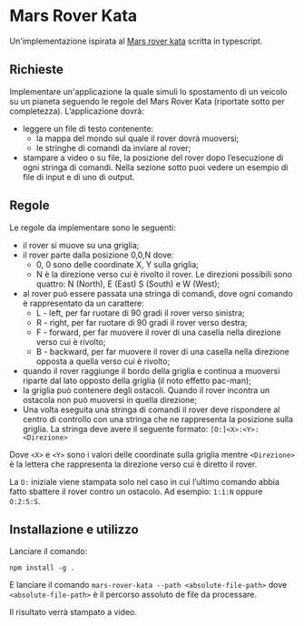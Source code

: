 # Mars Rover Kata

Un'implementazione ispirata al [Mars rover kata](https://kata-log.rocks/mars-rover-kata) scritta in typescript.

## Richieste

Implementare un'applicazione la quale simuli lo spostamento di un veicolo su un pianeta seguendo le regole del Mars Rover Kata (riportate sotto per completezza).
L’applicazione dovrà:
- leggere un file di testo contenente:
  - la mappa del mondo sul quale il rover dovrà muoversi;
  - le stringhe di comandi da inviare al rover;
- stampare a video o su file, la posizione del rover dopo l’esecuzione di ogni stringa di
comandi. 
Nella sezione sotto puoi vedere un esempio di file di input e di uno di output.

## Regole
Le regole da implementare sono le seguenti:
- il rover si muove su una griglia;
- il rover parte dalla posizione 0,0,N dove:
  - 0, 0 sono delle coordinate X, Y sulla griglia;
  - N è la direzione verso cui è rivolto il rover. Le direzioni possibili sono quattro:
N (North), E (East) S (South) e W (West);
- al rover può essere passata una stringa di comandi, dove ogni comando è
rappresentato da un carattere:
  - L - left, per far ruotare di 90 gradi il rover verso sinistra;
  - R - right, per far ruotare di 90 gradi il rover verso destra;
  - F - forward, per far muovere il rover di una casella nella direzione verso cui è
rivolto;
  - B - backward, per far muovere il rover di una casella nella direzione opposta
a quella verso cui è rivolto;
- quando il rover raggiunge il bordo della griglia e continua a muoversi riparte dal lato
opposto della griglia (il noto effetto pac-man);
- la griglia può contenere degli ostacoli. Quando il rover incontra un ostacola non può
muoversi in quella direzione; 
- Una volta eseguita una stringa di comandi il rover deve rispondere al centro di
controllo con una stringa che ne rappresenta la posizione sulla griglia. La stringa
deve avere il seguente formato: `[O:]<X>:<Y>:<Direzione>`

Dove `<X>` e `<Y>` sono i valori delle coordinate sulla griglia mentre `<Direzione>` è la
lettera che rappresenta la direzione verso cui è diretto il rover.

La `O:` iniziale viene stampata solo nel caso in cui l’ultimo comando abbia fatto sbattere il rover contro un
ostacolo. Ad esempio: `1:1:N` oppure `O:2:5:S`.

## Installazione e utilizzo

Lanciare il comando:

`npm install -g .`

E lanciare il comando `mars-rover-kata --path <absolute-file-path>` dove `<absolute-file-path>` è il percorso assoluto de file da processare.

Il risultato verrà stampato a video.
